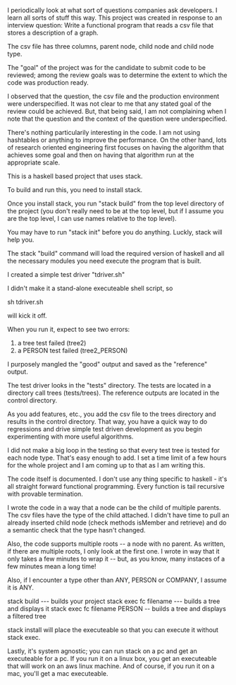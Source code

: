 I periodically look at what sort of questions
companies ask developers.  I learn all sorts
of stuff this way.  This project
was created in response to an
interview question: Write a functional
program that reads a csv file that
stores a description of a graph.

The csv file
has three columns, parent node,
child node and child node type.

The "goal" of the project was for
the candidate to submit code to
be reviewed; among the review
goals was to determine the extent
to which the code was production
ready.

I observed that the question,
the csv file and the production
environment were underspecified.
It was not clear to me that any
stated goal of the review could
be achieved.  But, that being
said, I am not complaining when I note
that the question
and the context of the question
were underspecified.

There's nothing particularily interesting
in the code.  I am not using hashtables
or anything to improve the performance.
On the other hand, lots of research
oriented engineering first focuses
on having the algorithm that achieves
some goal and then on having that algorithm
run at the appropriate scale.

This is a haskell based project that uses stack.

To build and run this, you need to install stack.

Once you install stack, you run "stack build" from
the top level directory of the project (you don't really
need to be at the top level, but if I assume you
are the top level, I can use names relative to
the top level).

You may have to run "stack init" before you do
anything.  Luckly, stack will help you.

The stack "build" command will load the required
version of haskell and all the necessary modules
you need execute the program that is built.

I created a simple test driver "tdriver.sh"

I didn't make it a stand-alone executeable shell
script, so

sh tdriver.sh

will kick it off.

When you run it, expect to see two errors:

1) a tree test failed (tree2)
2) a PERSON test failed (tree2_PERSON)

I purposely mangled the "good" output and saved as
the "reference" output.

The test driver looks in the "tests" directory.  The tests
are located in a directory call trees (tests/trees).
The reference outputs are located in the control directory.

As you add features, etc., you add the csv file to the
trees directory and results in the control directory.
That way, you have a quick way to do regressions and
drive simple test driven development as you begin
experimenting with more useful algorithms.

I did not make a big loop in the testing so that every
test tree is tested for each node type.  That's easy
enough to add.  I set a time limit of a
few hours for the whole project and I am coming
up to that as I am
writing this.

The code itself is documented.  I don't use any
thing specific to haskell - it's all straight
forward functional programming.  Every function
is tail recursive with provable termination.

I wrote the code in a way that a node can be the child
of multiple parents.  The csv files have the type of
the child attached.  I didn't have time to pull an
already inserted child node (check methods
isMember and retrieve)
and do a semantic check that the type hasn't changed.

Also, the code supports multiple roots -- a node
with no parent.  As written, if there are
multiple roots, I only look at the first one.
I wrote in way that it only takes a few minutes
to wrap it -- but, as you know, many instaces of
a few minutes mean a long time!

Also, if I encounter a type other than ANY, PERSON
or COMPANY, I assume it is ANY.

stack build            --- builds your project
stack exec fc filename --- builds a tree and displays it
stack exec fc filename PERSON -- builds a tree and displays a filtered tree

stack install will place the executeable so that you can execute it without
stack exec.

Lastly, it's system agnostic; you can run stack on a pc and get an
executeable for a pc.  If you run it on a linux box, you
get an executeable that will work on an aws linux machine. And of
course, if you run it on a mac, you'll get a mac executeable.
